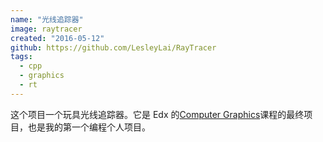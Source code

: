 ```yaml
---
name: "光线追踪器"
image: raytracer
created: "2016-05-12"
github: https://github.com/LesleyLai/RayTracer
tags:
  - cpp
  - graphics
  - rt
---
```


这个项目一个玩具光线追踪器。它是 Edx 的[Computer Graphics](https://www.edx.org/course/computer-graphics-uc-san-diegox-cse167x-3)课程的最终项目，也是我的第一个编程个人项目。
